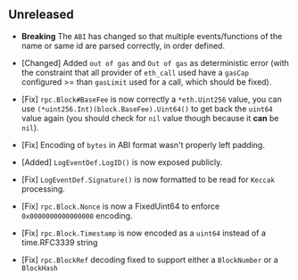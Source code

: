 ## Unreleased

- **Breaking** The `ABI` has changed so that multiple events/functions of the name or same id are parsed correctly, in order defined.

- [Changed] Added `out of gas` and `Out of gas` as deterministic error (with the constraint that all provider of `eth_call` used have a `gasCap` configured >= than `gasLimit` used for a call, which should be fixed).

- [Fix] `rpc.Block#BaseFee` is now correctly a `*eth.Uint256` value, you can use `(*uint256.Int)(block.BaseFee).Uint64()` to get back the `uint64` value again (you should check for `nil` value though because it **can** be `nil`).

- [Fix] Encoding of `bytes` in ABI format wasn't properly left padding.

- [Added] `LogEventDef.LogID()` is now exposed publicly.

- [Fix] `LogEventDef.Signature()` is now formatted to be read for `Keccak` processing.

- [Fix] `rpc.Block.Nonce` is now a FixedUint64 to enforce `0x0000000000000000` encoding.

- [Fix] `rpc.Block.Timestamp` is now encoded as a `uint64` instead of a time.RFC3339 string

- [Fix] `rpc.BlockRef` decoding fixed to support either a `BlockNumber` or a `BlockHash`